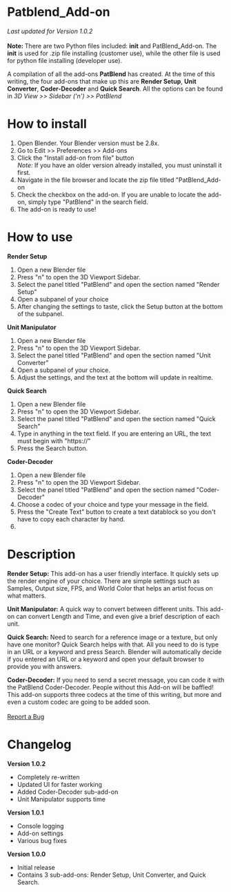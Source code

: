 # Patblend_Add-on
<i>Last updated for Version 1.0.2</i><br><br>
<b>Note: </b>There are two Python files included: __init__ and PatBlend_Add-on. The __init__ is used for .zip file installing (customer use), while the other file is used for python file installing (developer use).<br>

A compilation of all the add-ons <b>PatBlend</b> has created. 
At the time of this writing, the four add-ons that make up this are <b>Render Setup</b>, <b>Unit Converter</b>, <b>Coder-Decoder</b> and <b>Quick Search</b>. 
All the options can be found in <i>3D View >> Sidebar ('n') >> PatBlend</i>


<h1>How to install</h1>
<ol>
  <li>Open Blender. Your Blender version must be 2.8x.</li>
  <li>Go to Edit >> Preferences >> Add-ons</li>
  <li>Click the "Install add-on from file" button<br><i>Note:</i> If you have an older version already installed, you must uninstall it first.</li>
  <li>Navigate in the file browser and locate the zip file titled "PatBlend_Add-on</li>
  <li>Check the checkbox on the add-on. If you are unable to locate the add-on, simply type "PatBlend" in the search field.</li>
  <li>The add-on is ready to use!</li>
</ol>


<h1>How to use</h1>
<b>Render Setup</b>
<ol>
  <li>Open a new Blender file</li>
  <li>Press "n" to open the 3D Viewport Sidebar.</li>
  <li>Select the panel titled "PatBlend" and open the section named "Render Setup"</li>
  <li>Open a subpanel of your choice</li>
  <li>After changing the settings to taste, click the Setup button at the bottom of the subpanel.</li>
</ol>

<b>Unit Manipulator</b>
<ol>
  <li>Open a new Blender file</li>
  <li>Press "n" to open the 3D Viewport Sidebar.</li>
  <li>Select the panel titled "PatBlend" and open the section named "Unit Converter"</li>
  <li>Open a subpanel of your choice.</li>
  <li>Adjust the settings, and the text at the bottom will update in realtime.</li>
</ol>

<b>Quick Search</b>
<ol>
  <li>Open a new Blender file</li>
  <li>Press "n" to open the 3D Viewport Sidebar.</li>
  <li>Select the panel titled "PatBlend" and open the section named "Quick Search"</li>
  <li>Type in anything in the text field. If you are entering an URL, the text must begin with "https://"</li>
  <li>Press the Search button.</li>
</ol>

<b>Coder-Decoder</b>
<ol>
  <li>Open a new Blender file</li>
  <li>Press "n" to open the 3D Viewport Sidebar.</li>
  <li>Select the panel titled "PatBlend" and open the section named "Coder-Decoder"</li>
  <li>Choose a codec of your choice and type your message in the field.</li>
  <li>Press the "Create Text" button to create a text datablock so you don't have to copy each character by hand.<li>
</ol>

<h1>Description</h1>

<b>Render Setup:</b>
This add-on has a user friendly interface. It quickly sets up the render engine of your choice. There are simple settings such as Samples, Output size, FPS, and World Color that helps an artist focus on what matters.

<b>Unit Manipulator:</b>
A quick way to convert between different units. This add-on can convert Length and Time, and even give a brief description of each unit.

<b>Quick Search:</b>
Need to search for a reference image or a texture, but only have one monitor? Quick Search helps with that. All you need to do is type in an URL or a keyword and press Search. Blender will automatically decide if you entered an URL or a keyword and open your default browser to provide you with answers.

<b>Coder-Decoder:</b>
If you need to send a secret message, you can code it with the PatBlend Coder-Decoder. People without this Add-on will be baffled! This add-on supports three codecs at the time of this writing, but more and even a custom codec are going to be added soon.
<br>
<br>
<a href = "https://forms.gle/rGULhrpfpCta7CWj9">Report a Bug</a>
<br>

<h1>Changelog</h1>

<b>Version 1.0.2</b>
<ul>
  <li>Completely re-written</li>
  <li>Updated UI for faster working</li>
  <li>Added Coder-Decoder sub-add-on</li>
  <li>Unit Manipulator supports time</li>
</ul>

<b>Version 1.0.1</b>
<ul>
  <li>Console logging</li>
  <li>Add-on settings</li>
  <li>Various bug fixes</li>
</ul>

<b>Version 1.0.0</b>
<ul>
  <li>Initial release</li>
  <li>Contains 3 sub-add-ons: Render Setup, Unit Converter, and Quick Search.</li>
</ul>